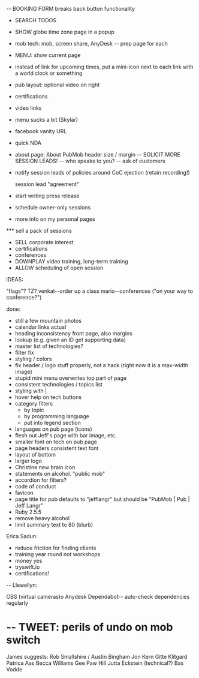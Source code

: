 -- BOOKING FORM breaks back button functionality

- SEARCH TODOS
- SHOW globe time zone page in a popup
- mob tech: mob, screen share, AnyDesk
   -- prep page for each
- MENU: show current page
- instead of link for upcoming times, put a mini-icon next to each link with a world clock or something
- pub layout: optional video on right
- certifications
- video links
- menu sucks a bit (Skylar)
- facebook vanity URL
- quick NDA
- about page: About PubMob header size / margin
-- SOLICIT MORE SESSION LEADS!
  -- who speaks to you? -- ask of customers

- notify session leads of policies around CoC ejection (retain recording!)

    session lead "agreement"

- start writing press release

- schedule owner-only sessions

- more info on my personal pages

*** sell a pack of sessions

* SELL corporate interest
* certifications
* conferences
* DOWNPLAY video training, long-term training
* ALLOW scheduling of open session

IDEAS:

"flags"? TZ?
venkat--order up a class
mario--conferences ("on your way to conference?")


done:

- still a few mountain photos
- calendar links actual
- heading inconsistency front page, also margins
- lookup (e.g. given an ID get supporting data)
- master list of technologies?
- filter fix
- styling / colors
- fix header / logo stuff properly, not a hack (right now it is a max-width image)
- stupid mini menu overwrites top part of page
- consistent technologies / topics list
- styling with |
- hover help on tech buttons
- category filters
    - by topic
    - by programming language
    - put into legend section
- languages on pub page (icons)
- flesh out Jeff's page with bar image, etc.
- smaller font on tech on pub page
- page headers consistent text font
- layout of bottom
- larger logo
- Christine new brain icon
- statements on alcohol. "public mob"
- accordion for filters?
- code of conduct
- favicon
- page title for pub defaults to "jefflangr" but should be "PubMob | Pub | Jeff Langr"
- Ruby 2.5.5
- remove heavy alcohol
- limit summary text to 80 (blurb)


Erica Sadun:
- reduce friction for finding clients
- training year round not workshops
- money yes
- tryswift.io
- certifications!

--
Llewellyn:

OBS (virtual cameras)o
Anydesk
Dependabot-- auto-check dependencies regularly

--
TWEET: perils of undo on mob switch
==
James suggests:
Rob Smallshire / Austin Bingham 
Jon Kern
Gitte Klitgard
Patrica Aas
Becca Williams
Gee Paw Hill
Jutta Eckstein (technical?)
Bas Vodde
